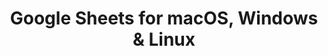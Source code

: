---
name: Google Sheets
url: 'https://sheets.google.com'
category: Productivity
title: 'Google Sheets for macOS, Windows & Linux'
key: google-sheets

---